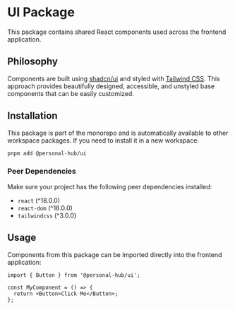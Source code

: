 # UI Package

This package contains shared React components used across the frontend application.

## Philosophy

Components are built using [shadcn/ui](https://ui.shadcn.com/) and styled with [Tailwind CSS](https://tailwindcss.com/). This approach provides beautifully designed, accessible, and unstyled base components that can be easily customized.

## Installation

This package is part of the monorepo and is automatically available to other workspace packages. If you need to install it in a new workspace:

```bash
pnpm add @personal-hub/ui
```

### Peer Dependencies

Make sure your project has the following peer dependencies installed:
- `react` (^18.0.0)
- `react-dom` (^18.0.0)
- `tailwindcss` (^3.0.0)

## Usage

Components from this package can be imported directly into the frontend application:

```tsx
import { Button } from '@personal-hub/ui';

const MyComponent = () => {
  return <Button>Click Me</Button>;
};
```